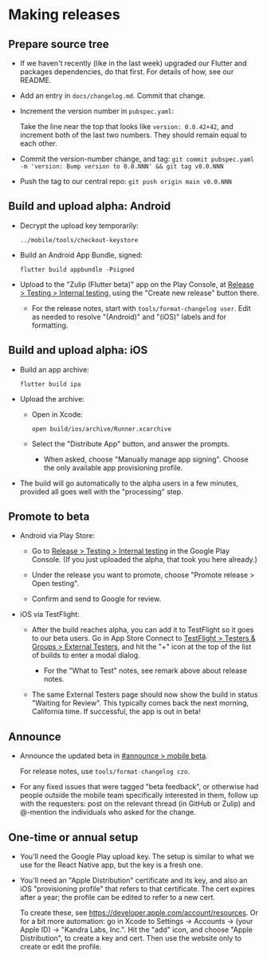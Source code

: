 # Making releases

## Prepare source tree

* If we haven't recently (like in the last week) upgraded our
  Flutter and packages dependencies, do that first.
  For details of how, see our README.

* Add an entry in `docs/changelog.md`.  Commit that change.

* Increment the version number in `pubspec.yaml`:

  Take the line near the top that looks like `version: 0.0.42+42`,
  and increment both of the last two numbers.
  They should remain equal to each other.

* Commit the version-number change, and tag:
  `git commit pubspec.yaml -m 'version: Bump version to 0.0.NNN'
  && git tag v0.0.NNN`

* Push the tag to our central repo: `git push origin main v0.0.NNN`


## Build and upload alpha: Android

* Decrypt the upload key temporarily:

  ```
  ../mobile/tools/checkout-keystore
  ```

* Build an Android App Bundle, signed:

  ```
  flutter build appbundle -Psigned
  ```

* Upload to the "Zulip (Flutter beta)" app on the Play Console,
  at [Release > Testing > Internal testing][play-internaltesting],
  using the "Create new release" button there.

  * For the release notes, start with `tools/format-changelog user`.
    Edit as needed to resolve "(Android)" and "(iOS)" labels
    and for formatting.

[play-internaltesting]: https://play.google.com/console/developers/8060868091387311598/app/4972181690507348330/tracks/internal-testing


## Build and upload alpha: iOS

* Build an app archive:

  ```
  flutter build ipa
  ```

* Upload the archive:

  * Open in Xcode:

    ```
    open build/ios/archive/Runner.xcarchive
    ```

  * Select the "Distribute App" button, and answer the prompts.

    * When asked, choose "Manually manage app signing".  Choose the
      only available app provisioning profile.

* The build will go automatically to the alpha users in a few minutes,
  provided all goes well with the "processing" step.


## Promote to beta

* Android via Play Store:

  * Go to [Release > Testing > Internal testing][play-internaltesting]
    in the Google Play Console.  (If you just uploaded the alpha, that
    took you here already.)

  * Under the release you want to promote, choose "Promote release >
    Open testing".

  * Confirm and send to Google for review.


* iOS via TestFlight:

  * After the build reaches alpha, you can add it to TestFlight so it
    goes to our beta users.  Go in App Store Connect to [TestFlight >
    Testers & Groups > External Testers][asc-external],
    and hit the "+" icon at the top of the list of builds to enter a
    modal dialog.

    * For the "What to Test" notes, see remark above about release notes.

  * The same External Testers page should now show the build in status
    "Waiting for Review".  This typically comes back the next morning,
    California time.  If successful, the app is out in beta!

[asc-external]: https://appstoreconnect.apple.com/apps/1672696023/testflight/groups/87223480-4e5d-4007-a3a1-542cd410546c


## Announce

* Announce the updated beta in
  [#announce > mobile beta][releases-thread].

  For release notes, use `tools/format-changelog czo`.

[releases-thread]: https://chat.zulip.org/#narrow/stream/1-announce/topic/mobile.20beta

* For any fixed issues that were tagged "beta feedback", or otherwise
  had people outside the mobile team specifically interested in them,
  follow up with the requesters: post on the relevant thread (in
  GitHub or Zulip) and @-mention the individuals who asked for the
  change.


## One-time or annual setup

* You'll need the Google Play upload key.  The setup is similar to
  what we use for the React Native app, but the key is a fresh one.

* You'll need an "Apple Distribution" certificate and its key,
  and also an iOS "provisioning profile" that refers to that
  certificate.  The cert expires after a year; the profile
  can be edited to refer to a new cert.

  To create these, see <https://developer.apple.com/account/resources>.
  Or for a bit more automation: go in Xcode to Settings -> Accounts
  -> (your Apple ID) -> "Kandra Labs, Inc.".  Hit the "add" icon,
  and choose "Apple Distribution", to create a key and cert.
  Then use the website only to create or edit the profile.
